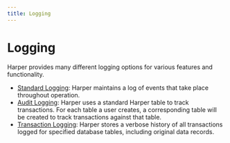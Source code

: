 ```yaml
---
title: Logging
---
```


# Logging

Harper provides many different logging options for various features and functionality.

- [Standard Logging](standard-logging): Harper maintains a log of events that take place throughout operation.
- [Audit Logging](audit-logging): Harper uses a standard Harper table to track transactions. For each table a user creates, a corresponding table will be created to track transactions against that table.
- [Transaction Logging](transaction-logging): Harper stores a verbose history of all transactions logged for specified database tables, including original data records.
